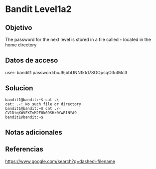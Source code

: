 # Bandit Level1a2
## Objetivo
The password for the next level is stored in a file called **-** located in the home directory

## Datos de acceso
user: bandit1
password:boJ9jbbUNNfktd78OOpsqOltutMc3

## Solucion
```
bandit1@bandit:~$ cat .\-
cat: .-: No such file or directory
bandit1@bandit:~$ cat ./-
CV1DtqXWVFXTvM2F0k09SHz0YwRINYA9
bandit1@bandit:~$
```

## Notas adicionales

## Referencias
https://www.google.com/search?q=dashed+filename